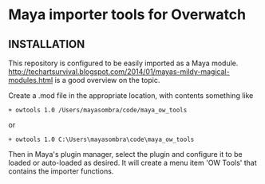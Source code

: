 # Maya importer tools for Overwatch

## INSTALLATION

This repository is configured to be easily imported as a Maya module.
http://techartsurvival.blogspot.com/2014/01/mayas-mildy-magical-modules.html
is a good overview on the topic.

Create a .mod file in the appropriate location, with contents something like

`+ owtools 1.0 /Users/mayasombra/code/maya_ow_tools`

or 

`+ owtools 1.0 C:\Users\mayasombra\code\maya_ow_tools`

Then in Maya's plugin manager, select the plugin and configure it to be loaded or
auto-loaded as desired. It will create a menu item 'OW Tools' that contains the
importer functions.

